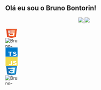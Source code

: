 ## Olá eu sou o Bruno Bontorin!

<div style="display: flex; align-items: center; justify-content: center;">
  <a href="https://github.com/Bruno-Bontorin">
  <img height="180em" src="https://github-readme-stats.vercel.app/api?username=Bruno-Bontorin&show_icons=true&theme=radical&include_all_commits=true&count_private=true"/>
  <img height="180em" src="https://github-readme-stats.vercel.app/api/top-langs/?username=Bruno-Bontorin&layout=compact&langs_count=7&theme=radical"/>
</div>

 <div style="display: inline-block;"><br>
  <img style="display: flex; align-items: center; justify-content: center;" alt="Bruno-HTML" height="30" width="40" src="https://raw.githubusercontent.com/devicons/devicon/master/icons/html5/html5-original.svg">
  <img style="display: flex; align-items: center; justify-content: center;" alt="Bruno-JAVA" height="30" width="40" src="https://cdn.jsdelivr.net/gh/devicons/devicon/icons/java/java-original.svg">
  <img style="display: flex; align-items: center; justify-content: center;" alt="Bruno-TS" height="30" width="40" src="https://raw.githubusercontent.com/devicons/devicon/master/icons/typescript/typescript-plain.svg">
  <img style="display: flex; align-items: center; justify-content: center;" alt="Bruno-JS" height="30" width="40" src="https://raw.githubusercontent.com/devicons/devicon/master/icons/javascript/javascript-plain.svg">
  <img style="display: flex; align-items: center; justify-content: center;" alt="Bruno-CSS" height="30" width="40" src="https://raw.githubusercontent.com/devicons/devicon/master/icons/css3/css3-original.svg">
  <img style="display: flex; align-items: center; justify-content: center;" alt="Bruno-SASS" height="30" width="40" src="https://cdn.jsdelivr.net/gh/devicons/devicon/icons/sass/sass-original.svg">
</div>

<!--
- 🔭 I’m currently working on ...
- 🌱 I’m currently learning ...
- 👯 I’m looking to collaborate on ...
- 🤔 I’m looking for help with ...
- 💬 Ask me about ...
- 📫 How to reach me: ...
- 😄 Pronouns: ...
- ⚡ Fun fact: ...
-->
